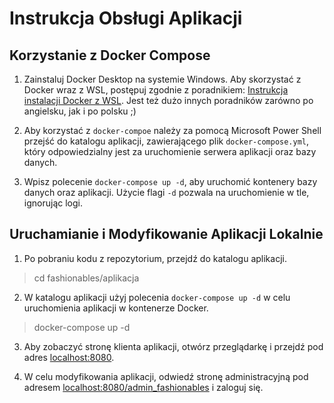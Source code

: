 # Instrukcja Obsługi Aplikacji

## Korzystanie z Docker Compose

1. Zainstaluj Docker Desktop na systemie Windows. Aby skorzystać z Docker wraz z WSL, postępuj zgodnie z poradnikiem: [Instrukcja instalacji Docker z WSL](https://www.youtube.com/watch?v=cMyoSkQZ41E). Jest też dużo innych poradników zarówno po angielsku, jak i po polsku ;)

2. Aby korzystać z `docker-compoe` należy za pomocą Microsoft Power Shell przejść do katalogu aplikacji, zawierającego plik `docker-compose.yml`, który odpowiedzialny jest za uruchomienie serwera aplikacji oraz bazy danych.

3. Wpisz polecenie `docker-compose up -d`, aby uruchomić kontenery bazy danych oraz aplikacji. Użycie flagi `-d` pozwala na uruchomienie w tle, ignorując logi. 

## Uruchamianie i Modyfikowanie Aplikacji Lokalnie

1. Po pobraniu kodu z repozytorium, przejdź do katalogu aplikacji.

> cd fashionables/aplikacja 

2. W katalogu aplikacji użyj polecenia `docker-compose up -d` w celu uruchomienia aplikacji w kontenerze Docker.

> docker-compose up -d

3. Aby zobaczyć stronę klienta aplikacji, otwórz przeglądarkę i przejdź pod adres [localhost:8080](http://localhost:8080).

4. W celu modyfikowania aplikacji, odwiedź stronę administracyjną pod adresem [localhost:8080/admin_fashionables](http://localhost:8080/admin) i zaloguj się.

